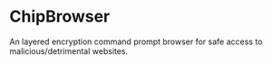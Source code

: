 # ChipBrowser
An layered encryption command prompt browser for safe access to malicious/detrimental websites.
